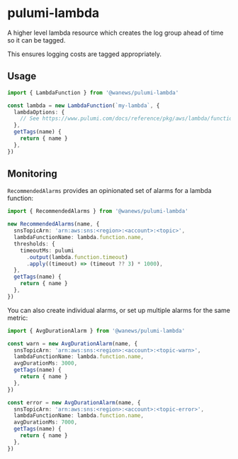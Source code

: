 # pulumi-lambda

A higher level lambda resource which creates the log group ahead of time so it can be tagged.

This ensures logging costs are tagged appropriately.

## Usage

```ts
import { LambdaFunction } from '@wanews/pulumi-lambda'

const lambda = new LambdaFunction(`my-lambda`, {
  lambdaOptions: {
    // See https://www.pulumi.com/docs/reference/pkg/aws/lambda/function/#inputs
  },
  getTags(name) {
    return { name }
  },
})
```

## Monitoring

`RecommendedAlarms` provides an opinionated set of alarms for a lambda function:

```ts
import { RecommendedAlarms } from '@wanews/pulumi-lambda'

new RecommendedAlarms(name, {
  snsTopicArn: 'arn:aws:sns:<region>:<account>:<topic>',
  lambdaFunctionName: lambda.function.name,
  thresholds: {
    timeoutMs: pulumi
      .output(lambda.function.timeout)
      .apply((timeout) => (timeout ?? 3) * 1000),
  },
  getTags(name) {
    return { name }
  },
})
```

You can also create individual alarms, or set up multiple alarms for the same metric:

```ts
import { AvgDurationAlarm } from '@wanews/pulumi-lambda'

const warn = new AvgDurationAlarm(name, {
  snsTopicArn: 'arn:aws:sns:<region>:<account>:<topic-warn>',
  lambdaFunctionName: lambda.function.name,
  avgDurationMs: 3000,
  getTags(name) {
    return { name }
  },
})

const error = new AvgDurationAlarm(name, {
  snsTopicArn: 'arn:aws:sns:<region>:<account>:<topic-error>',
  lambdaFunctionName: lambda.function.name,
  avgDurationMs: 7000,
  getTags(name) {
    return { name }
  },
})
```
